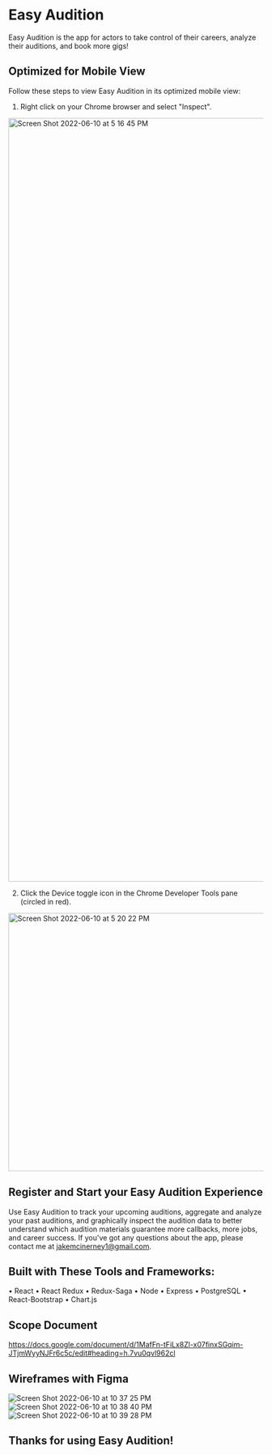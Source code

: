 
# Easy Audition

Easy Audition is the app for actors to take control of their careers, analyze their auditions, and book more gigs!

## Optimized for Mobile View

Follow these steps to view Easy Audition in its optimized mobile view:

1. Right click on your Chrome browser and select "Inspect".

<img width="1509" alt="Screen Shot 2022-06-10 at 5 16 45 PM" src="https://user-images.githubusercontent.com/97058450/173157713-97331692-bba5-4e0f-8c66-0205eb5727f6.png">

2. Click the Device toggle icon in the Chrome Developer Tools pane (circled in red).

<img width="510" alt="Screen Shot 2022-06-10 at 5 20 22 PM" src="https://user-images.githubusercontent.com/97058450/173158117-0844344a-1db5-42d1-9b33-09ab9cc67f8e.png">

## Register and Start your Easy Audition Experience

Use Easy Audition to track your upcoming auditions, aggregate and analyze your past auditions, and graphically inspect the audition data to better understand which audition materials guarantee more callbacks, more jobs, and career success. If you've got any questions about the app, please contact me at jakemcinerney1@gmail.com.

## Built with These Tools and Frameworks:

• React
• React Redux
• Redux-Saga
• Node
• Express
• PostgreSQL
• React-Bootstrap
• Chart.js

## Scope Document
https://docs.google.com/document/d/1MafFn-tFiLx8Zl-x07finxSGqim-JTjmWyyNJFr6c5c/edit#heading=h.7vu0qvl962cl

## Wireframes with Figma
![Screen Shot 2022-06-10 at 10 37 25 PM](https://user-images.githubusercontent.com/97058450/173171064-37fd36fe-9e07-4c86-aa3b-f40b346b8ac1.png)
![Screen Shot 2022-06-10 at 10 38 40 PM](https://user-images.githubusercontent.com/97058450/173171085-8d9c26cf-bcd3-4ddd-a52e-d5d7814be252.png)
![Screen Shot 2022-06-10 at 10 39 28 PM](https://user-images.githubusercontent.com/97058450/173171101-27fb9165-07e1-4bae-b4d0-f74cfa0ad2ab.png)

## Thanks for using Easy Audition!

